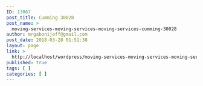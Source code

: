 ```yaml
---
ID: 13067
post_title: Cumming 30028
post_name: >
  moving-services-moving-services-moving-services-cumming-30028
author: mrgabonijeff@gmail.com
post_date: 2018-03-28 01:51:38
layout: page
link: >
  http://localhost/wordpress/moving-services-moving-services-moving-services-cumming-30028/
published: true
tags: [ ]
categories: [ ]
---
```


